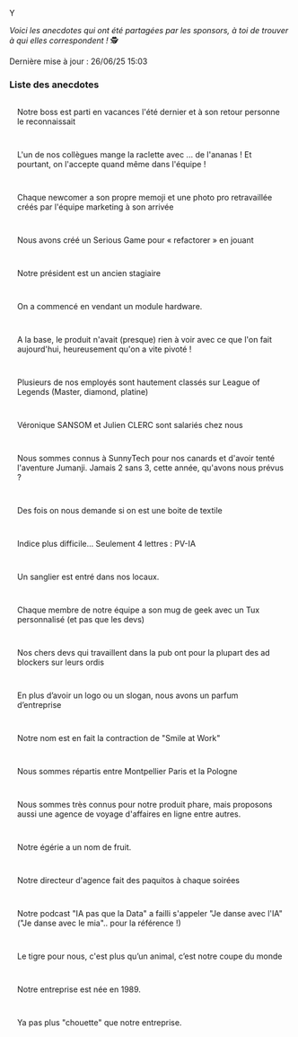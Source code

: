 Y <style>
h3 + .anecdote-list {
  margin-top: 1em;
}
.anecdote-list {
  list-style: none;
  padding: 0;
}
.anecdote-list li {
  background: var(--grey-1);
  border-left: 4px solid var(--pink-3);
  margin-bottom: 1em;
  padding: 1em;
  border-radius: 4px;
}
</style>


_Voici les anecdotes qui ont été partagées par les sponsors, à toi de trouver à qui elles correspondent&nbsp;!_ 🕵

Dernière mise à jour : 26/06/25 15:03

### Liste des anecdotes

<ul class="anecdote-list">
  <li>Notre boss est parti en vacances l'été dernier et à son retour personne le reconnaissait</li>
  <li>L'un de nos collègues mange la raclette avec ... de l'ananas ! Et pourtant, on l'accepte quand même dans l'équipe !</li>
  <li>Chaque newcomer a son propre memoji et une photo pro retravaillée créés par l'équipe marketing à son arrivée</li>
  <li>Nous avons créé un Serious Game pour « refactorer » en jouant</li>
  <li>Notre président est un ancien stagiaire</li>
 <li>On a commencé en vendant un module hardware.</li>
  <li>A la base, le produit n'avait (presque) rien à voir avec ce que l'on fait aujourd'hui, heureusement qu'on a vite pivoté !</li>
  <li>Plusieurs de nos employés sont hautement classés sur League of Legends (Master, diamond, platine)</li>
  <li>Véronique SANSOM et Julien CLERC sont salariés chez nous</li>
  <li>Nous sommes connus à SunnyTech pour nos canards et d'avoir tenté l'aventure Jumanji. Jamais 2 sans 3, cette année, qu'avons nous prévus ?</li>
  <li>Des fois on nous demande si on est une boite de textile</li>
  <li>Indice plus difficile... Seulement 4 lettres : PV-IA</li>
  <li>Un sanglier est entré dans nos locaux.</li>
 <li>Chaque membre de notre équipe a son mug de geek avec un Tux personnalisé (et pas que les devs)</li>
  <li>Nos chers devs qui travaillent dans la pub ont pour la plupart des ad blockers sur leurs ordis</li>
  <li>En plus d’avoir un logo ou un slogan, nous avons un parfum d’entreprise</li>
  <li>Notre nom est en fait la contraction de "Smile at Work"</li>
  <li>Nous sommes répartis entre Montpellier Paris et la Pologne</li>
  <li>Nous sommes très connus pour notre produit phare, mais proposons aussi une agence de voyage d'affaires en ligne entre autres.</li>
  <li>Notre égérie a un nom de fruit.</li>
  <li>Notre directeur d'agence fait des paquitos à chaque soirées</li>
  <li>Notre podcast "IA pas que la Data" a failli s'appeler "Je danse avec l'IA" ("Je danse avec le mia".. pour la référence !)</li>
  <li>Le tigre pour nous, c'est plus qu’un animal, c’est notre coupe du monde </li>
  <li>Notre entreprise est née en 1989.</li>
 <li>Ya pas plus "chouette" que notre entreprise.</li>
</ul>
